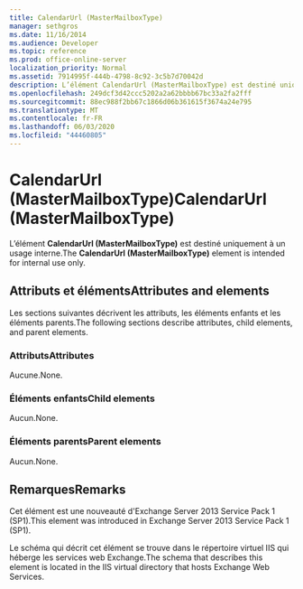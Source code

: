 ```yaml
---
title: CalendarUrl (MasterMailboxType)
manager: sethgros
ms.date: 11/16/2014
ms.audience: Developer
ms.topic: reference
ms.prod: office-online-server
localization_priority: Normal
ms.assetid: 7914995f-444b-4798-8c92-3c5b7d70042d
description: L’élément CalendarUrl (MasterMailboxType) est destiné uniquement à un usage interne.
ms.openlocfilehash: 249dcf3d42ccc5202a2a62bbbb67bc33a2fa2fff
ms.sourcegitcommit: 88ec988f2bb67c1866d06b361615f3674a24e795
ms.translationtype: MT
ms.contentlocale: fr-FR
ms.lasthandoff: 06/03/2020
ms.locfileid: "44460805"
---
```

# <a name="calendarurl-mastermailboxtype"></a><span data-ttu-id="c317f-103">CalendarUrl (MasterMailboxType)</span><span class="sxs-lookup"><span data-stu-id="c317f-103">CalendarUrl (MasterMailboxType)</span></span>

<span data-ttu-id="c317f-104">L’élément **CalendarUrl (MasterMailboxType)** est destiné uniquement à un usage interne.</span><span class="sxs-lookup"><span data-stu-id="c317f-104">The **CalendarUrl (MasterMailboxType)** element is intended for internal use only.</span></span> 

## <a name="attributes-and-elements"></a><span data-ttu-id="c317f-105">Attributs et éléments</span><span class="sxs-lookup"><span data-stu-id="c317f-105">Attributes and elements</span></span>

<span data-ttu-id="c317f-106">Les sections suivantes décrivent les attributs, les éléments enfants et les éléments parents.</span><span class="sxs-lookup"><span data-stu-id="c317f-106">The following sections describe attributes, child elements, and parent elements.</span></span>
  
### <a name="attributes"></a><span data-ttu-id="c317f-107">Attributs</span><span class="sxs-lookup"><span data-stu-id="c317f-107">Attributes</span></span>

<span data-ttu-id="c317f-108">Aucune.</span><span class="sxs-lookup"><span data-stu-id="c317f-108">None.</span></span>
  
### <a name="child-elements"></a><span data-ttu-id="c317f-109">Éléments enfants</span><span class="sxs-lookup"><span data-stu-id="c317f-109">Child elements</span></span>

<span data-ttu-id="c317f-110">Aucun.</span><span class="sxs-lookup"><span data-stu-id="c317f-110">None.</span></span>
  
### <a name="parent-elements"></a><span data-ttu-id="c317f-111">Éléments parents</span><span class="sxs-lookup"><span data-stu-id="c317f-111">Parent elements</span></span>

<span data-ttu-id="c317f-112">Aucun.</span><span class="sxs-lookup"><span data-stu-id="c317f-112">None.</span></span>
  
## <a name="remarks"></a><span data-ttu-id="c317f-113">Remarques</span><span class="sxs-lookup"><span data-stu-id="c317f-113">Remarks</span></span>

<span data-ttu-id="c317f-114">Cet élément est une nouveauté d'Exchange Server 2013 Service Pack 1 (SP1).</span><span class="sxs-lookup"><span data-stu-id="c317f-114">This element was introduced in Exchange Server 2013 Service Pack 1 (SP1).</span></span>
  
<span data-ttu-id="c317f-115">Le schéma qui décrit cet élément se trouve dans le répertoire virtuel IIS qui héberge les services web Exchange.</span><span class="sxs-lookup"><span data-stu-id="c317f-115">The schema that describes this element is located in the IIS virtual directory that hosts Exchange Web Services.</span></span>
  


